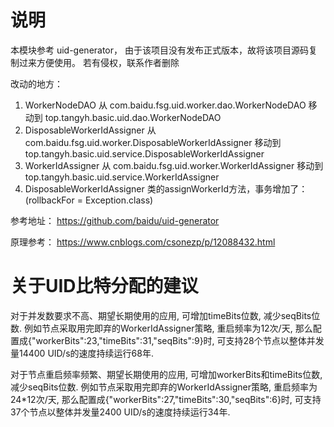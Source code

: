 # 说明

本模块参考 uid-generator， 由于该项目没有发布正式版本，故将该项目源码复制过来方便使用。 若有侵权，联系作者删除

改动的地方：

1. WorkerNodeDAO 从 com.baidu.fsg.uid.worker.dao.WorkerNodeDAO 移动到 top.tangyh.basic.uid.dao.WorkerNodeDAO
2. DisposableWorkerIdAssigner 从 com.baidu.fsg.uid.worker.DisposableWorkerIdAssigner 移动到
   top.tangyh.basic.uid.service.DisposableWorkerIdAssigner
3. WorkerIdAssigner 从 com.baidu.fsg.uid.worker.WorkerIdAssigner 移动到 top.tangyh.basic.uid.service.WorkerIdAssigner
4. DisposableWorkerIdAssigner 类的assignWorkerId方法，事务增加了：(rollbackFor = Exception.class)

参考地址： https://github.com/baidu/uid-generator

原理参考： https://www.cnblogs.com/csonezp/p/12088432.html

# 关于UID比特分配的建议

对于并发数要求不高、期望长期使用的应用, 可增加timeBits位数, 减少seqBits位数. 例如节点采取用完即弃的WorkerIdAssigner策略,
重启频率为12次/天, 那么配置成{"workerBits":23,"timeBits":31,"seqBits":9}时, 可支持28个节点以整体并发量14400
UID/s的速度持续运行68年.

对于节点重启频率频繁、期望长期使用的应用, 可增加workerBits和timeBits位数, 减少seqBits位数. 例如节点采取用完即弃的WorkerIdAssigner策略,
重启频率为24*12次/天, 那么配置成{"workerBits":27,"timeBits":30,"seqBits":6}时, 可支持37个节点以整体并发量2400
UID/s的速度持续运行34年.

